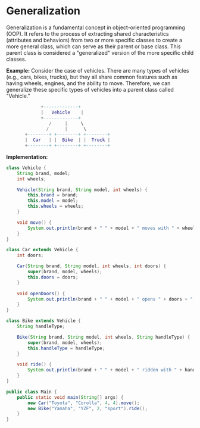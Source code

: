 # Generalization
Generalization is a fundamental concept in object-oriented programming (OOP). It refers to the process of extracting shared characteristics (attributes and behaviors) from two or more specific classes to create a more general class, which can serve as their parent or base class. This parent class is considered a "generalized" version of the more specific child classes.

__Example:__ Consider the case of vehicles. There are many types of vehicles (e.g., cars, bikes, trucks), but they all share common features such as having wheels, engines, and the ability to move. Therefore, we can generalize these specific types of vehicles into a parent class called "Vehicle."
```lua
             +-------------+
             |   Vehicle    |
             +-------------+
                /     |     \
               /      |      \
       +--------+ +--------+ +--------+
       |  Car   | |  Bike  | |  Truck |
       +--------+ +--------+ +--------+
```
__Implementation:__
```java
class Vehicle {
    String brand, model;
    int wheels;

    Vehicle(String brand, String model, int wheels) {
        this.brand = brand;
        this.model = model;
        this.wheels = wheels;
    }

    void move() {
        System.out.println(brand + " " + model + " moves with " + wheels + " wheels.");
    }
}

class Car extends Vehicle {
    int doors;

    Car(String brand, String model, int wheels, int doors) {
        super(brand, model, wheels);
        this.doors = doors;
    }

    void openDoors() {
        System.out.println(brand + " " + model + " opens " + doors + " doors.");
    }
}

class Bike extends Vehicle {
    String handleType;

    Bike(String brand, String model, int wheels, String handleType) {
        super(brand, model, wheels);
        this.handleType = handleType;
    }

    void ride() {
        System.out.println(brand + " " + model + " ridden with " + handleType + " handles.");
    }
}

public class Main {
    public static void main(String[] args) {
        new Car("Toyota", "Corolla", 4, 4).move();
        new Bike("Yamaha", "YZF", 2, "sport").ride();
    }
}
```
